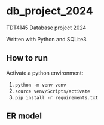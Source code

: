 # db_project_2024
TDT4145 Database project 2024


Written with Python and SQLite3


## How to run

Activate a python environment:

1. `python -m venv venv`
2. `source venv/Scripts/activate`
3. `pip install -r requirements.txt`


## ER model